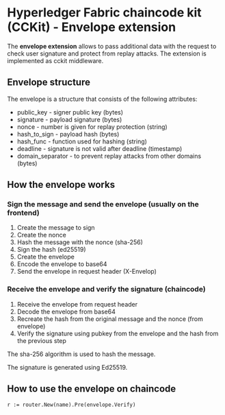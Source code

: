 # Hyperledger Fabric chaincode kit (CCKit) - Envelope extension

The **envelope extension** allows to pass additional data with the request to check user signature and protect from replay attacks.
The extension is implemented as cckit middleware.

## Envelope structure

The envelope is a structure that consists of the following attributes:

- public_key - signer public key (bytes)
- signature - payload signature (bytes)
- nonce - number is given for replay protection (string)
- hash_to_sign - payload hash (bytes)
- hash_func - function used for hashing (string)
- deadline - signature is not valid after deadline (timestamp)
- domain_separator - to prevent replay attacks from other domains (bytes)

## How the envelope works

### Sign the message and send the envelope (usually on the frontend)

1. Create the message to sign
2. Create the nonce
3. Hash the message with the nonce (sha-256)
4. Sign the hash (ed25519)
5. Create the envelope
6. Encode the envelope to base64
7. Send the envelope in request header (X-Envelop)

### Receive the envelope and verify the signature (chaincode)

1. Receive the envelope from request header
2. Decode the envelope from base64
3. Recreate the hash from the original message and the nonce (from envelope)
4. Verify the signature using pubkey from the envelope and the hash from the previous step

The sha-256 algorithm is used to hash the message.

The signature is generated using Ed25519.

## How to use the envelope on chaincode

```
r := router.New(name).Pre(envelope.Verify)
```
